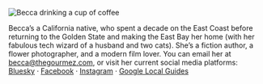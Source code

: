 ![Becca drinking a cup of coffee](img/sections/about.jpg "About Becca")

Becca’s a California native, who spent a decade on the East Coast before returning to the Golden State and making the East Bay her home (with her fabulous tech wizard of a husband and two cats). She’s a fiction author, a flower photographer, and a modern film lover. You can email her at becca@thegourmez.com, or visit her current social media platforms: <a href="https://bsky.app/profile/becca.gomezfarrell.com">Bluesky</a> · <a href="https://www.facebook.com/thegourmez">Facebook</a> · <a href="https://www.instagram.com/thegourmez/">Instagram</a> · <a href="https://www.google.com/maps/contrib/104971947198932460372">Google Local Guides</a>
